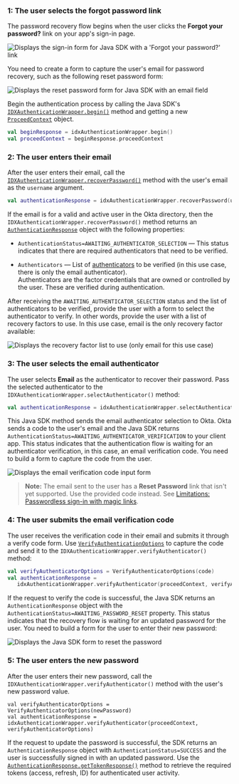 ### 1: The user selects the forgot password link

The password recovery flow begins when the user clicks the **Forgot your password?** link on your app's sign-in page.

<div class="common-image-format">

![Displays the sign-in form for Java SDK with a 'Forgot your password?' link](/img/oie-embedded-sdk/oie-embedded-sdk-use-case-pwd-recovery-screenshot-forgot-java.png)

</div>

You need to create a form to capture the user's email for password recovery, such as the following reset password form:

<div class="common-image-format">

![Displays the reset password form for Java SDK with an email field](/img/oie-embedded-sdk/oie-embedded-sdk-use-case-pwd-recovery-screenshot-reset-java.png)

</div>

Begin the authentication process by calling the Java SDK's [`IDXAuthenticationWrapper.begin()`](https://github.com/okta/okta-idx-java/blob/master/api/src/main/java/com/okta/idx/sdk/api/client/IDXAuthenticationWrapper.java#L603) method and getting a new [`ProceedContext`](https://github.com/okta/okta-idx-java/blob/master/api/src/main/java/com/okta/idx/sdk/api/client/ProceedContext.java) object.

```kotlin
val beginResponse = idxAuthenticationWrapper.begin()
val proceedContext = beginResponse.proceedContext
```

### 2: The user enters their email

After the user enters their email, call the [`IDXAuthenticationWrapper.recoverPassword()`](https://github.com/okta/okta-idx-java/blob/master/api/src/main/java/com/okta/idx/sdk/api/client/IDXAuthenticationWrapper.java#L177) method with the user's email as the `username` argument.

```kotlin
val authenticationResponse = idxAuthenticationWrapper.recoverPassword(username, proceedContext)
```

If the email is for a valid and active user in the Okta directory, then the `IDXAuthenticationWrapper.recoverPassword()` method returns an [`AuthenticationResponse`](https://github.com/okta/okta-idx-java/blob/master/api/src/main/java/com/okta/idx/sdk/api/response/AuthenticationResponse.java) object with the following properties:

* `AuthenticationStatus=AWAITING_AUTHENTICATOR_SELECTION` &mdash; This status indicates that there are required authenticators that need to be verified.

* `Authenticators` &mdash; List of [authenticators](https://github.com/okta/okta-idx-java/blob/master/api/src/main/java/com/okta/idx/sdk/api/client/Authenticator.java) to be verified (in this use case, there is only the email authenticator). <br>
    Authenticators are the factor credentials that are owned or controlled by the user. These are verified during authentication.

After receiving the `AWAITING_AUTHENTICATOR_SELECTION` status and the list of authenticators to be verified, provide the user with a form to select the authenticator to verify. In other words, provide the user with a list of recovery factors to use. In this use case, email is the only recovery factor available:

<div class="common-image-format">

![Displays the recovery factor list to use (only email for this use case)](/img/oie-embedded-sdk/oie-embedded-sdk-use-case-pwd-recovery-screenshot-choose-auth-java.png)

</div>

### 3: The user selects the email authenticator

The user selects **Email** as the authenticator to recover their password. Pass the selected authenticator to the `IDXAuthenticationWrapper.selectAuthenticator()` method:

```kotlin
val authenticationResponse = idxAuthenticationWrapper.selectAuthenticator(proceedContext, authenticator)
```

This Java SDK method sends the email authenticator selection to Okta. Okta sends a code to the user's email and the Java SDK returns `AuthenticationStatus=AWAITING_AUTHENTICATOR_VERIFICATION` to your client app. This status indicates that the authentication flow is waiting for an authenticator verification, in this case, an email verification code. You need to build a form to capture the code from the user.

<div class="common-image-format">

![Displays the email verification code input form](/img/oie-embedded-sdk/oie-embedded-sdk-use-case-pwd-recovery-verify-code-java.png)

</div>

> **Note:** The email sent to the user has a **Reset Password** link that isn't yet supported. Use the provided code instead. See [Limitations: Passwordless sign-in with magic links](/docs/guides/oie-embedded-sdk-limitations/main/#passwordless-sign-in-with-magic-links).

### 4: The user submits the email verification code

The user receives the verification code in their email and submits it through a verify code form. Use [`VerifyAuthenticationOptions`](https://github.com/okta/okta-idx-java/blob/master/api/src/main/java/com/okta/idx/sdk/api/model/VerifyAuthenticatorOptions.java) to capture the code and send it to the `IDXAuthenticationWrapper.verifyAuthenticator()` method:

```kotlin
val verifyAuthenticatorOptions = VerifyAuthenticatorOptions(code)
val authenticationResponse =
   idxAuthenticationWrapper.verifyAuthenticator(proceedContext, verifyAuthenticatorOptions)
```

If the request to verify the code is successful, the Java SDK returns an `AuthenticationResponse` object with the `AuthenticationStatus=AWAITING_PASSWORD_RESET` property. This status indicates that the recovery flow is waiting for an updated password for the user. You need to build a form for the user to enter their new password:

<div class="common-image-format">

![Displays the Java SDK form to reset the password](/img/oie-embedded-sdk/oie-embedded-sdk-use-case-pwd-recovery-reset-password-java.png)

</div>

### 5: The user enters the new password

After the user enters their new password, call the `IDXAuthenticationWrapper.verifyAuthenticator()` method with the user's new password value.

```val
val verifyAuthenticatorOptions = VerifyAuthenticatorOptions(newPassword)
val authenticationResponse = idxAuthenticationWrapper.verifyAuthenticator(proceedContext, verifyAuthenticatorOptions)
```

If the request to update the password is successful, the SDK returns an `AuthenticationResponse` object with `AuthenticationStatus=SUCCESS` and the user is successfully signed in with an updated password. Use the [`AuthenticationResponse.getTokenResponse()`](https://github.com/okta/okta-idx-java/blob/master/api/src/main/java/com/okta/idx/sdk/api/response/AuthenticationResponse.java#L43) method to retrieve the required tokens (access, refresh, ID) for authenticated user activity.
